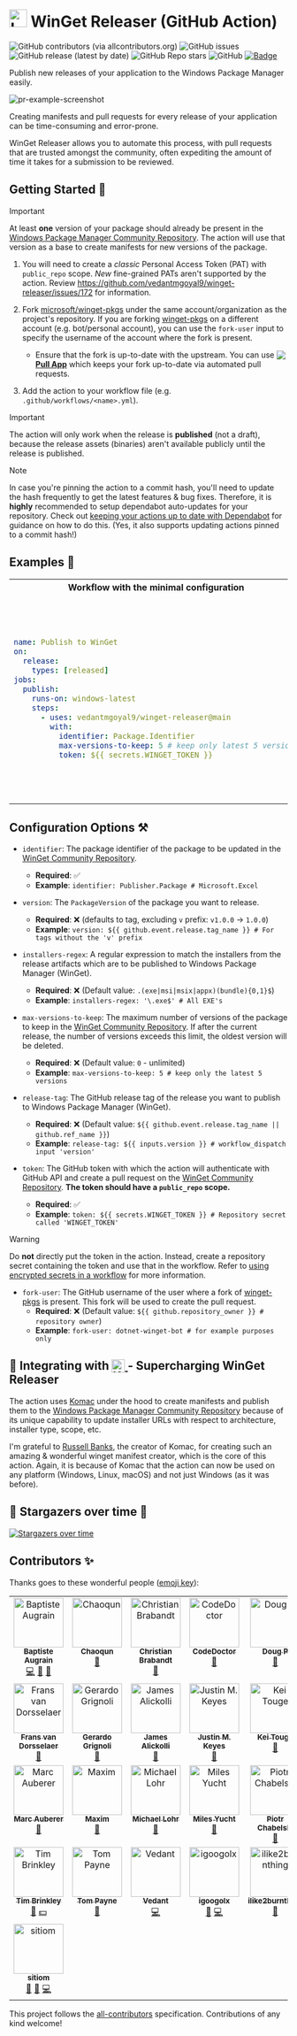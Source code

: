 <h1> <img src="https://github.com/vedantmgoyal9/winget-releaser/blob/main/.github/github-actions-logo.png" width="32" height="32" alt="Logo" /> WinGet Releaser (GitHub Action) </h1>

![GitHub contributors (via allcontributors.org)][github-all-contributors-badge]
![GitHub issues][github-issues-badge]
![GitHub release (latest by date)][github-release-badge]
![GitHub Repo stars][github-repo-stars-badge]
![GitHub][github-license-badge]
[![Badge](https://img.shields.io/badge/docs.bittu.eu.org%2Fdocs%2Fwinget--releaser--playground-abcdef?style=flat&logo=windowsterminal&label=Playground%20(dry-run))][playground-link]

Publish new releases of your application to the Windows Package Manager easily.

![pr-example-screenshot][pr-screenshot-image]

Creating manifests and pull requests for every release of your application can be time-consuming and error-prone.

WinGet Releaser allows you to automate this process, with pull requests that are trusted amongst the community, often
expediting the amount of time it takes for a submission to be reviewed.

## Getting Started 🚀

> [!IMPORTANT]
> At least **one** version of your package should already be present in the [Windows Package Manager Community Repository][winget-pkgs-repo].
> The action will use that version as a base to create manifests for new versions of the package.

1. You will need to create a _classic_ Personal Access Token (PAT) with `public_repo` scope. _New_ fine-grained PATs aren't supported by the action. Review https://github.com/vedantmgoyal9/winget-releaser/issues/172 for information.

2. Fork [microsoft/winget-pkgs][winget-pkgs-repo] under the same account/organization as the project's repository. If you are forking [winget-pkgs][winget-pkgs-repo] on a different account (e.g. bot/personal account), you can use the `fork-user` input to specify the username of the account where the fork is present.

   - Ensure that the fork is up-to-date with the upstream. You can use **[<img src="https://github.com/vedantmgoyal9/winget-releaser/blob/main/.github/pull-app-logo.svg" valign="bottom"/> Pull App][pull-app-auto-update-forks]** which keeps your fork up-to-date via automated pull requests.

3. Add the action to your workflow file (e.g. `.github/workflows/<name>.yml`).

> [!IMPORTANT]
> The action will only work when the release is **published** (not a draft), because the release assets (binaries) aren't available publicly until the release is published.

> [!NOTE]
> In case you're pinning the action to a commit hash, you'll need to update the hash frequently to get the latest features & bug fixes. Therefore, it is **highly** recommended to setup dependabot auto-updates for your repository. Check out [keeping your actions up to date with Dependabot][dependabot-setup-guide] for guidance on how to do this. (Yes, it also supports updating actions pinned to a commit hash!)

## Examples 📝

<table>
<tr>
<th align="center"> Workflow with the minimal configuration </th>
<th align="center"> Workflow with a filter to only publish .exe files </th>
<th align="center"> Workflow to publish multiple packages </th>
<th align="center"> Workflow with implementation of custom package version </th>
</tr>
<tr>
<td>

```yaml
name: Publish to WinGet
on:
  release:
    types: [released]
jobs:
  publish:
    runs-on: windows-latest
    steps:
      - uses: vedantmgoyal9/winget-releaser@main
        with:
          identifier: Package.Identifier
          max-versions-to-keep: 5 # keep only latest 5 versions
          token: ${{ secrets.WINGET_TOKEN }}
```

</td>
<td>

```yaml
name: Publish to WinGet
on:
  release:
    types: [released]
jobs:
  publish:
    runs-on: windows-latest
    steps:
      - uses: vedantmgoyal9/winget-releaser@main
        with:
          identifier: Package.Identifier
          installers-regex: '\.exe$' # Only .exe files
          token: ${{ secrets.WINGET_TOKEN }}
```

</td>
<td>

```yaml
name: Publish to WinGet
on:
  release:
    types: [released]
jobs:
  publish:
    runs-on: windows-latest
    steps:
      - name: Publish X to WinGet
        uses: vedantmgoyal9/winget-releaser@main
        with:
          identifier: Package.Identifier<X>
          installers-regex: '\.exe$' # Only .exe files
          token: ${{ secrets.WINGET_TOKEN }}
      - name: Publish Y to WinGet
        uses: vedantmgoyal9/winget-releaser@main
        with:
          identifier: Package.Identifier<Y>
          installers-regex: '\.msi$' # Only .msi files
          token: ${{ secrets.WINGET_TOKEN }}
```

</td>
<td>

```yaml
name: Publish to WinGet
on:
  release:
    types: [released]
jobs:
  publish:
    runs-on: windows-latest
    steps:
      - name: Get version
        id: get-version
        run: |
          # Finding the version from release name
          $VERSION="${{ github.event.release.name }}" -replace '^.*/ '
          "version=$VERSION" >> $env:GITHUB_OUTPUT
        shell: pwsh
      - uses: vedantmgoyal9/winget-releaser@main
        with:
          identifier: Package.Identifier
          version: ${{ steps.get-version.outputs.version }}
          token: ${{ secrets.WINGET_TOKEN }}
```

</td>
</tr>
</table>

## Configuration Options ⚒️

- `identifier`: The package identifier of the package to be updated in the [WinGet Community Repository][winget-pkgs-repo].

  - **Required**: ✅
  - **Example**: `identifier: Publisher.Package # Microsoft.Excel`

- `version`: The `PackageVersion` of the package you want to release.

  - **Required**: ❌ (defaults to tag, excluding `v` prefix: `v1.0.0` -> `1.0.0`)
  - **Example**: `version: ${{ github.event.release.tag_name }} # For tags without the 'v' prefix`

- `installers-regex`: A regular expression to match the installers from the release artifacts which are to be published to Windows Package
  Manager (WinGet).

  - **Required**: ❌ (Default value: `.(exe|msi|msix|appx)(bundle){0,1}$`)
  - **Example**: `installers-regex: '\.exe$' # All EXE's`

- `max-versions-to-keep`: The maximum number of versions of the package to keep in the [WinGet Community Repository][winget-pkgs-repo]. If after the current release, the number of versions exceeds this limit, the oldest version will be deleted.

  - **Required**: ❌ (Default value: `0` - unlimited)
  - **Example**: `max-versions-to-keep: 5 # keep only the latest 5 versions`

- `release-tag`: The GitHub release tag of the release you want to publish to Windows Package Manager (WinGet).

  - **Required**: ❌ (Default value: `${{ github.event.release.tag_name || github.ref_name }}`)
  - **Example**: `release-tag: ${{ inputs.version }} # workflow_dispatch input 'version'`

- `token`: The GitHub token with which the action will authenticate with GitHub API and create a pull request on the [WinGet Community Repository][winget-pkgs-repo]. **The token should have a `public_repo` scope.**

  - **Required**: ✅
  - **Example**: `token: ${{ secrets.WINGET_TOKEN }} # Repository secret called 'WINGET_TOKEN'`

> [!WARNING]
> Do **not** directly put the token in the action. Instead, create a repository secret containing the token and use that in the workflow. Refer to [using encrypted secrets in a workflow][gh-encrypted-secrets] for more information.

- `fork-user`: The GitHub username of the user where a fork of [winget-pkgs][winget-pkgs-repo] is present. This
  fork will be used to create the pull request.
  - **Required**: ❌ (Default value: `${{ github.repository_owner }} # repository owner`)
  - **Example**: `fork-user: dotnet-winget-bot # for example purposes only`

<h2> 🚀 Integrating with <a href="https://github.com/russellbanks/Komac"> <img src="https://github.com/vedantmgoyal9/winget-releaser/blob/main/.github/komac-logo.svg" height="24px" style="vertical-align:bottom" alt="Komac logo" /> </a> - Supercharging WinGet Releaser </h1>

The action uses [Komac][komac-repo] under the hood to create manifests and publish them to the [Windows Package Manager Community Repository][winget-pkgs-repo] because of its unique capability to update installer URLs with respect to architecture, installer type, scope, etc.

I'm grateful to [Russell Banks][russellbanks-github-profile], the creator of Komac, for creating such an amazing & wonderful winget manifest creator, which is the core of this action. Again, it is because of Komac that the action can now be used on any platform (Windows, Linux, macOS) and not just Windows (as it was before).

## 🌟 Stargazers over time 👀

[![Stargazers over time](https://starchart.cc/vedantmgoyal9/winget-releaser.svg)](https://starchart.cc/vedantmgoyal9/winget-releaser)

## Contributors ✨

Thanks goes to these wonderful people ([emoji key](https://allcontributors.org/docs/en/emoji-key)):

<!-- ALL-CONTRIBUTORS-LIST:START - Do not remove or modify this section -->
<!-- prettier-ignore-start -->
<!-- markdownlint-disable -->
<table>
  <tbody>
    <tr>
      <td align="center" valign="top" width="14.28%"><a href="https://github.com/daiyam"><img src="https://avatars.githubusercontent.com/u/587742?v=4?s=90" width="90px;" alt="Baptiste Augrain"/><br /><sub><b>Baptiste Augrain</b></sub></a><br /><a href="https://github.com/vedantmgoyal9/winget-releaser/commits?author=daiyam" title="Code">💻</a> <a href="#ideas-daiyam" title="Ideas, Planning, & Feedback">🤔</a> <a href="https://github.com/vedantmgoyal9/winget-releaser/issues?q=author%3Adaiyam" title="Bug reports">🐛</a></td>
      <td align="center" valign="top" width="14.28%"><a href="https://github.com/OpenWaygate"><img src="https://avatars.githubusercontent.com/u/27287694?v=4?s=90" width="90px;" alt="Chaoqun"/><br /><sub><b>Chaoqun</b></sub></a><br /><a href="https://github.com/vedantmgoyal9/winget-releaser/issues?q=author%3AOpenWaygate" title="Bug reports">🐛</a></td>
      <td align="center" valign="top" width="14.28%"><a href="http://blog.256bit.org"><img src="https://avatars.githubusercontent.com/u/244927?v=4?s=90" width="90px;" alt="Christian Brabandt"/><br /><sub><b>Christian Brabandt</b></sub></a><br /><a href="https://github.com/vedantmgoyal9/winget-releaser/issues?q=author%3Achrisbra" title="Bug reports">🐛</a></td>
      <td align="center" valign="top" width="14.28%"><a href="https://linwood.dev"><img src="https://avatars.githubusercontent.com/u/20452814?v=4?s=90" width="90px;" alt="CodeDoctor"/><br /><sub><b>CodeDoctor</b></sub></a><br /><a href="https://github.com/vedantmgoyal9/winget-releaser/issues?q=author%3ACodeDoctorDE" title="Bug reports">🐛</a></td>
      <td align="center" valign="top" width="14.28%"><a href="https://github.com/doug24"><img src="https://avatars.githubusercontent.com/u/17227248?v=4?s=90" width="90px;" alt="Doug P"/><br /><sub><b>Doug P</b></sub></a><br /><a href="https://github.com/vedantmgoyal9/winget-releaser/issues?q=author%3Adoug24" title="Bug reports">🐛</a></td>
      <td align="center" valign="top" width="14.28%"><a href="http://erictrenkel.com"><img src="https://avatars.githubusercontent.com/u/7342321?v=4?s=90" width="90px;" alt="Eric Trenkel"/><br /><sub><b>Eric Trenkel</b></sub></a><br /><a href="#financial-bostrot" title="Financial">💵</a> <a href="https://github.com/vedantmgoyal9/winget-releaser/issues?q=author%3Abostrot" title="Bug reports">🐛</a></td>
      <td align="center" valign="top" width="14.28%"><a href="https://github.com/Fndroid"><img src="https://avatars.githubusercontent.com/u/16091562?v=4?s=90" width="90px;" alt="Fndroid"/><br /><sub><b>Fndroid</b></sub></a><br /><a href="#financial-fndroid" title="Financial">💵</a></td>
    </tr>
    <tr>
      <td align="center" valign="top" width="14.28%"><a href="https://github.com/dorssel"><img src="https://avatars.githubusercontent.com/u/17404029?v=4?s=90" width="90px;" alt="Frans van Dorsselaer"/><br /><sub><b>Frans van Dorsselaer</b></sub></a><br /><a href="#ideas-dorssel" title="Ideas, Planning, & Feedback">🤔</a></td>
      <td align="center" valign="top" width="14.28%"><a href="https://github.com/gerardog"><img src="https://avatars.githubusercontent.com/u/3901474?v=4?s=90" width="90px;" alt="Gerardo Grignoli"/><br /><sub><b>Gerardo Grignoli</b></sub></a><br /><a href="https://github.com/vedantmgoyal9/winget-releaser/commits?author=gerardog" title="Documentation">📖</a></td>
      <td align="center" valign="top" width="14.28%"><a href="https://github.com/licon4812"><img src="https://avatars.githubusercontent.com/u/32421608?v=4?s=90" width="90px;" alt="James Alickolli"/><br /><sub><b>James Alickolli</b></sub></a><br /><a href="#ideas-licon4812" title="Ideas, Planning, & Feedback">🤔</a></td>
      <td align="center" valign="top" width="14.28%"><a href="https://sink.io"><img src="https://avatars.githubusercontent.com/u/1359421?v=4?s=90" width="90px;" alt="Justin M. Keyes"/><br /><sub><b>Justin M. Keyes</b></sub></a><br /><a href="#ideas-justinmk" title="Ideas, Planning, & Feedback">🤔</a></td>
      <td align="center" valign="top" width="14.28%"><a href="https://github.com/sprout2000"><img src="https://avatars.githubusercontent.com/u/52094761?v=4?s=90" width="90px;" alt="Kei Touge"/><br /><sub><b>Kei Touge</b></sub></a><br /><a href="https://github.com/vedantmgoyal9/winget-releaser/issues?q=author%3Asprout2000" title="Bug reports">🐛</a></td>
      <td align="center" valign="top" width="14.28%"><a href="https://github.com/grofit"><img src="https://avatars.githubusercontent.com/u/927201?v=4?s=90" width="90px;" alt="LP"/><br /><sub><b>LP</b></sub></a><br /><a href="https://github.com/vedantmgoyal9/winget-releaser/issues?q=author%3Agrofit" title="Bug reports">🐛</a></td>
      <td align="center" valign="top" width="14.28%"><a href="https://rhysd.github.io/"><img src="https://avatars.githubusercontent.com/u/823277?v=4?s=90" width="90px;" alt="Linda_pp"/><br /><sub><b>Linda_pp</b></sub></a><br /><a href="https://github.com/vedantmgoyal9/winget-releaser/issues?q=author%3Arhysd" title="Bug reports">🐛</a></td>
    </tr>
    <tr>
      <td align="center" valign="top" width="14.28%"><a href="http://www.marc-auberer.com"><img src="https://avatars.githubusercontent.com/u/59527509?v=4?s=90" width="90px;" alt="Marc Auberer"/><br /><sub><b>Marc Auberer</b></sub></a><br /><a href="https://github.com/vedantmgoyal9/winget-releaser/issues?q=author%3Amarcauberer" title="Bug reports">🐛</a></td>
      <td align="center" valign="top" width="14.28%"><a href="https://www.maximmax42.ru"><img src="https://avatars.githubusercontent.com/u/2225711?v=4?s=90" width="90px;" alt="Maxim"/><br /><sub><b>Maxim</b></sub></a><br /><a href="https://github.com/vedantmgoyal9/winget-releaser/issues?q=author%3Amaximmax42" title="Bug reports">🐛</a></td>
      <td align="center" valign="top" width="14.28%"><a href="https://lohr.dev"><img src="https://avatars.githubusercontent.com/u/3979930?v=4?s=90" width="90px;" alt="Michael Lohr"/><br /><sub><b>Michael Lohr</b></sub></a><br /><a href="https://github.com/vedantmgoyal9/winget-releaser/commits?author=michidk" title="Documentation">📖</a></td>
      <td align="center" valign="top" width="14.28%"><a href="https://github.com/mgyucht"><img src="https://avatars.githubusercontent.com/u/1850319?v=4?s=90" width="90px;" alt="Miles Yucht"/><br /><sub><b>Miles Yucht</b></sub></a><br /><a href="https://github.com/vedantmgoyal9/winget-releaser/issues?q=author%3Amgyucht" title="Bug reports">🐛</a></td>
      <td align="center" valign="top" width="14.28%"><a href="https://github.com/Gedochao"><img src="https://avatars.githubusercontent.com/u/18601388?v=4?s=90" width="90px;" alt="Piotr Chabelski"/><br /><sub><b>Piotr Chabelski</b></sub></a><br /><a href="https://github.com/vedantmgoyal9/winget-releaser/issues?q=author%3AGedochao" title="Bug reports">🐛</a></td>
      <td align="center" valign="top" width="14.28%"><a href="http://russell.bandev.uk"><img src="https://avatars.githubusercontent.com/u/74878137?v=4?s=90" width="90px;" alt="Russell Banks"/><br /><sub><b>Russell Banks</b></sub></a><br /><a href="#ideas-russellbanks" title="Ideas, Planning, & Feedback">🤔</a> <a href="https://github.com/vedantmgoyal9/winget-releaser/commits?author=russellbanks" title="Documentation">📖</a></td>
      <td align="center" valign="top" width="14.28%"><a href="https://github.com/ST-DDT"><img src="https://avatars.githubusercontent.com/u/1579362?v=4?s=90" width="90px;" alt="ST-DDT"/><br /><sub><b>ST-DDT</b></sub></a><br /><a href="https://github.com/vedantmgoyal9/winget-releaser/commits?author=ST-DDT" title="Documentation">📖</a> <a href="#ideas-ST-DDT" title="Ideas, Planning, & Feedback">🤔</a></td>
    </tr>
    <tr>
      <td align="center" valign="top" width="14.28%"><a href="https://github.com/trbrink"><img src="https://avatars.githubusercontent.com/u/1315577?v=4?s=90" width="90px;" alt="Tim Brinkley"/><br /><sub><b>Tim Brinkley</b></sub></a><br /><a href="https://github.com/vedantmgoyal9/winget-releaser/issues?q=author%3Atrbrink" title="Bug reports">🐛</a> <a href="#financial-trbrink" title="Financial">💵</a></td>
      <td align="center" valign="top" width="14.28%"><a href="https://github.com/twpayne"><img src="https://avatars.githubusercontent.com/u/6942?v=4?s=90" width="90px;" alt="Tom Payne"/><br /><sub><b>Tom Payne</b></sub></a><br /><a href="https://github.com/vedantmgoyal9/winget-releaser/issues?q=author%3Atwpayne" title="Bug reports">🐛</a></td>
      <td align="center" valign="top" width="14.28%"><a href="https://bittu.eu.org"><img src="https://avatars.githubusercontent.com/u/83997633?v=4?s=90" width="90px;" alt="Vedant"/><br /><sub><b>Vedant</b></sub></a><br /><a href="https://github.com/vedantmgoyal9/winget-releaser/commits?author=vedantmgoyal9" title="Code">💻</a></td>
      <td align="center" valign="top" width="14.28%"><a href="https://github.com/igoogolx"><img src="https://avatars.githubusercontent.com/u/27353191?v=4?s=90" width="90px;" alt="igoogolx"/><br /><sub><b>igoogolx</b></sub></a><br /><a href="https://github.com/vedantmgoyal9/winget-releaser/issues?q=author%3Aigoogolx" title="Bug reports">🐛</a> <a href="https://github.com/vedantmgoyal9/winget-releaser/commits?author=igoogolx" title="Code">💻</a></td>
      <td align="center" valign="top" width="14.28%"><a href="https://github.com/ilike2burnthing"><img src="https://avatars.githubusercontent.com/u/59480337?v=4?s=90" width="90px;" alt="ilike2burnthing"/><br /><sub><b>ilike2burnthing</b></sub></a><br /><a href="https://github.com/vedantmgoyal9/winget-releaser/issues?q=author%3Ailike2burnthing" title="Bug reports">🐛</a></td>
      <td align="center" valign="top" width="14.28%"><a href="https://github.com/isaak654"><img src="https://avatars.githubusercontent.com/u/12372772?v=4?s=90" width="90px;" alt="isaak654"/><br /><sub><b>isaak654</b></sub></a><br /><a href="https://github.com/vedantmgoyal9/winget-releaser/issues?q=author%3Aisaak654" title="Bug reports">🐛</a></td>
      <td align="center" valign="top" width="14.28%"><a href="https://github.com/repolevedavaj"><img src="https://avatars.githubusercontent.com/u/3026221?v=4?s=90" width="90px;" alt="repolevedavaj"/><br /><sub><b>repolevedavaj</b></sub></a><br /><a href="https://github.com/vedantmgoyal9/winget-releaser/issues?q=author%3Arepolevedavaj" title="Bug reports">🐛</a></td>
    </tr>
    <tr>
      <td align="center" valign="top" width="14.28%"><a href="https://github.com/sitiom"><img src="https://avatars.githubusercontent.com/u/56180050?v=4?s=90" width="90px;" alt="sitiom"/><br /><sub><b>sitiom</b></sub></a><br /><a href="https://github.com/vedantmgoyal9/winget-releaser/commits?author=sitiom" title="Documentation">📖</a> <a href="https://github.com/vedantmgoyal9/winget-releaser/issues?q=author%3Asitiom" title="Bug reports">🐛</a> <a href="https://github.com/vedantmgoyal9/winget-releaser/commits?author=sitiom" title="Code">💻</a></td>
    </tr>
  </tbody>
</table>

<!-- markdownlint-restore -->
<!-- prettier-ignore-end -->

<!-- ALL-CONTRIBUTORS-LIST:END -->

This project follows the [all-contributors](https://github.com/all-contributors/all-contributors) specification.
Contributions of any kind welcome!

[playground-link]: https://docs.bittu.eu.org/docs/winget-releaser-playground
[dependabot-setup-guide]: https://docs.github.com/en/code-security/dependabot/working-with-dependabot/keeping-your-actions-up-to-date-with-dependabot#example-dependabotyml-file-for-github-actions
[github-all-contributors-badge]: https://img.shields.io/github/all-contributors/vedantmgoyal9/winget-releaser/main?logo=opensourceinitiative&logoColor=white
[github-issues-badge]: https://img.shields.io/github/issues/vedantmgoyal9/winget-releaser?logo=target
[github-release-badge]: https://img.shields.io/github/v/release/vedantmgoyal9/winget-releaser?logo=github
[github-repo-stars-badge]: https://img.shields.io/github/stars/vedantmgoyal9/winget-releaser?logo=githubsponsors
[github-license-badge]: https://img.shields.io/github/license/vedantmgoyal9/winget-releaser?logo=gnu
[pr-screenshot-image]: https://github.com/vedantmgoyal9/winget-releaser/blob/main/.github/pull-request-by-action-example.png
[winget-pkgs-repo]: https://github.com/microsoft/winget-pkgs
[komac-repo]: https://github.com/russellbanks/komac
[russellbanks-github-profile]: https://github.com/russellbanks
[pull-app-auto-update-forks]: https://github.com/wei/pull
[gh-encrypted-secrets]: https://docs.github.com/en/actions/security-guides/encrypted-secrets#using-encrypted-secrets-in-a-workflow
